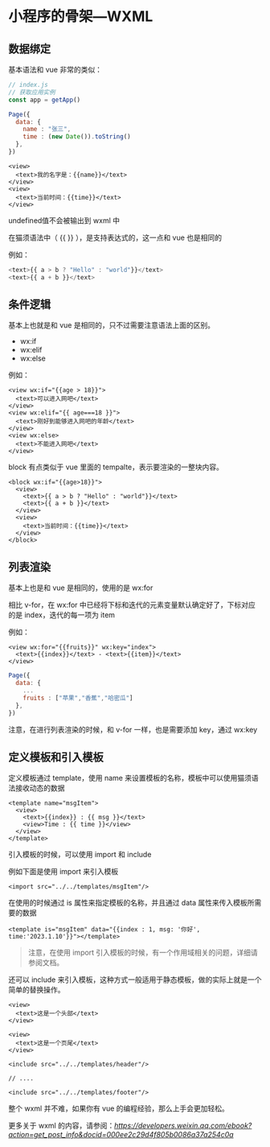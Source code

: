 # 小程序的骨架—WXML



## 数据绑定

基本语法和 vue 非常的类似：

```js
// index.js
// 获取应用实例
const app = getApp()

Page({
  data: {
    name : "张三",
    time : (new Date()).toString()
  },
})
```

```wxml
<view>
  <text>我的名字是：{{name}}</text>
</view>
<view>
  <text>当前时间：{{time}}</text>
</view>
```

undefined值不会被输出到 wxml 中



在猫须语法中（ {{ }} ），是支持表达式的，这一点和 vue 也是相同的

例如：

```js
<text>{{ a > b ? "Hello" : "world"}}</text>
<text>{{ a + b }}</text>
```



## 条件逻辑

基本上也就是和 vue 是相同的，只不过需要注意语法上面的区别。

- wx:if
- wx:elif
- wx:else

例如：

```wxml
<view wx:if="{{age > 18}}">
  <text>可以进入网吧</text>
</view>
<view wx:elif="{{ age===18 }}">
  <text>刚好到能够进入网吧的年龄</text>
</view>
<view wx:else>
  <text>不能进入网吧</text>
</view>
```

block 有点类似于 vue 里面的 tempalte，表示要渲染的一整块内容。

```wxml
<block wx:if="{{age>18}}">
  <view>
    <text>{{ a > b ? "Hello" : "world"}}</text>
    <text>{{ a + b }}</text>
  </view>
  <view>
    <text>当前时间：{{time}}</text>
  </view>
</block>
```



## 列表渲染

基本上也是和 vue 是相同的，使用的是 wx:for

相比 v-for，在 wx:for 中已经将下标和迭代的元素变量默认确定好了，下标对应的是 index，迭代的每一项为 item

例如：

```wxml
<view wx:for="{{fruits}}" wx:key="index">
  <text>{{index}}</text> - <text>{{item}}</text>
</view>
```

```js
Page({
  data: {
    ...
    fruits : ["苹果","香蕉","哈密瓜"]
  },
})
```

注意，在进行列表渲染的时候，和 v-for 一样，也是需要添加 key，通过 wx:key



## 定义模板和引入模板

定义模板通过 template，使用 name 来设置模板的名称，模板中可以使用猫须语法接收动态的数据

```wxml
<template name="msgItem">
  <view>
    <text>{{index}} : {{ msg }}</text>
    <view>Time : {{ time }}</view>
  </view>
</template>
```

引入模板的时候，可以使用 import 和 include

例如下面是使用 import 来引入模板

```wxml
<import src="../../templates/msgItem"/>
```

在使用的时候通过 is 属性来指定模板的名称，并且通过 data 属性来传入模板所需要的数据

```wxml
<template is="msgItem" data="{{index : 1, msg: '你好', time:'2023.1.10'}}"></template>
```

> 注意，在使用 import 引入模板的时候，有一个作用域相关的问题，详细请参阅文档。



还可以 include 来引入模板，这种方式一般适用于静态模板，做的实际上就是一个简单的替换操作。

```wxml
<view>
  <text>这是一个头部</text>
</view>
```

```wxml
<view>
  <text>这是一个页尾</text>
</view>
```

```wxml
<include src="../../templates/header"/>

// ....

<include src="../../templates/footer"/>
```



整个 wxml 并不难，如果你有 vue 的编程经验，那么上手会更加轻松。

更多关于 wxml 的内容，请参阅：*https://developers.weixin.qq.com/ebook?action=get_post_info&docid=000ee2c29d4f805b0086a37a254c0a*